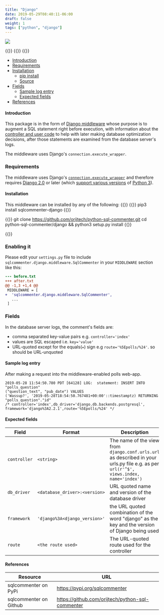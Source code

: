 ```yaml
---
title: "Django"
date: 2019-05-29T08:40:11-06:00
draft: false
weight: 1
tags: ["python", "django"]
---
```


![](/images/django-logo.png)

{{<card-vendor href="/python/django/aws" src="/images/aws-logo.png">}}
{{<card-vendor href="/python/django/gcp" src="/images/gcp-logo.png">}}
{{<card-vendor href="/python/django/local" src="/images/locally-logo.png">}}

- [Introduction](#introduction)
- [Requirements](#requirements)
- [Installation](#installation)
    - [pip install](#pip-install)
    - [Source](#source)
- [Fields](#fields)
    - [Sample log entry](#sample-log-entry)
    - [Expected fields](#expected-fields)
- [References](#references)

#### Introduction

This package is in the form of [Django middleware]() whose purpose is to augment a SQL statement right before execution, with
information about the [controller and user code]() to help with later making database optimization decisions, after those statements
are examined from the database server's logs.

The middleware uses Django's `connection.execute_wrapper`.

### Requirements

The middleware uses Django's [`connection.execute_wrapper`](https://docs.djangoproject.com/en/stable/topics/db/instrumentation/#connection-execute-wrapper) and therefore requires [Django 2.0](https://docs.djangoproject.com/en/stable/faq/install) or later (which [support various versions](https://docs.djangoproject.com/en/stable/faq/install/#what-python-version-can-i-use-with-django) of [Python 3](https://www.python.org/downloads/)).

#### Installation
This middleware can be installed by any of the following:
{{<tabs pip source>}}
{{<highlight shell>}}
pip3 install sqlcommenter-django
{{</highlight>}}

{{<highlight shell>}}
git clone https://github.com/orijtech/python-sql-commenter.git
cd python-sql-commenter/django && python3 setup.py install
{{</highlight>}}

{{</tabs>}}

### Enabling it

Please edit your `settings.py` file to include `sqlcommenter.django.middleware.SqlCommenter` in your `MIDDLEWARE` section like this:
```diff
--- before.txt
+++ after.txt
@@ -1,3 +1,4 @@
 MIDDLEWARE = [
+  'sqlcommenter.django.middleware.SqlCommenter',
   ...
 ]
```


### Fields

In the database server logs, the comment's fields are:

* comma separated key-value pairs e.g. `controller='index'`
* values are SQL escaped i.e. `key='value'`
* URL-quoted except for the equals(`=`) sign e.g `route='%5Epolls/%24'`. so should be URL-unquoted

#### Sample log entry

After making a request into the middleware-enabled polls web-app.

```shell
2019-05-28 11:54:50.780 PDT [64128] LOG:  statement: INSERT INTO "polls_question"
("question_text", "pub_date") VALUES
('Wassup?', '2019-05-28T18:54:50.767481+00:00'::timestamptz) RETURNING "polls_question"."id"
/* controller='index',db_driver='django.db.backends.postgresql',
framework='django%3A2.2.1',route='%5Epolls/%24' */
```

#### Expected fields

Field|Format|Description|Example
---|---|---|---
`controller`|`<string>`|The name of the view from `django.conf.urls.url` as described in your urls.py file e.g. as per `url(r'^$', views.index, name='index')`|controller='index'
`db_driver`|`<database_driver>:<version>`|URL quoted name and version of the database driver|`db_driver='django.db.backends.postgresql'`
`framework`|`'django%3A<django_version>'`|the URL quoted combination of the word "django" as the key and the version of Django being used|framework='django%3A2.2.1'
`route`|`<the route used>`|The URL-quoted route used for the controller|`route='%5Epolls/%24'`

#### References

Resource|URL
---|---
sqlcommenter on PyPi|https://pypi.org/sqlcommenter
sqlcommenter on Github|https://github.com/orijtech/python-sql-commenter

